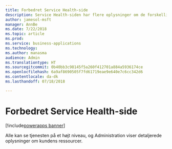 ```yaml
---
title: Forbedret Service Health-side
description: Service Health-siden har flere oplysninger om de forskellige aspekter af tjenesten, og siden vil blive oversat
author: jamesol-msft
manager: AnnBe
ms.date: 7/22/2018
ms.topic: article
ms.prod: 
ms.service: business-applications
ms.technology: 
ms.author: manasma
audience: Admin
ms.translationtype: HT
ms.sourcegitcommit: 0b40bb3c98145f5a260f412701a884a5936174ce
ms.openlocfilehash: 6a9af8690505f7fd61719eae9e640e7c6cc342d6
ms.contentlocale: da-dk
ms.lasthandoff: 07/18/2018

---
```

# <a name="enhanced-service-health-page"></a>Forbedret Service Health-side

[!include[powerapps banner](../includes/powerapps.md)]




Alle kan se tjenesten på et højt niveau, og Administration viser detaljerede oplysninger om kundens ressourcer.

